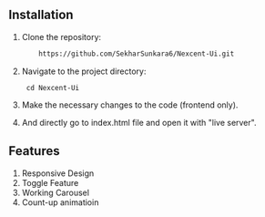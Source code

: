 ## Installation
1. Clone the repository:
    ```bash
        https://github.com/SekharSunkara6/Nexcent-Ui.git
     ```
2. Navigate to the project directory:
      ```
       cd Nexcent-Ui
      ```
3. Make the necessary changes to the code (frontend only).
   
4. And directly go to index.html file and open it with "live server".

## Features
1. Responsive Design
2. Toggle Feature
3. Working Carousel
4. Count-up animatioin
